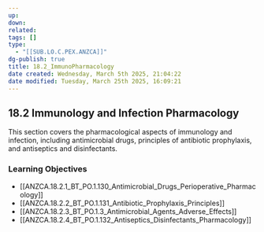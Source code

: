 ```yaml
---
up: 
down: 
related: 
tags: []
type:
  - "[[SUB.LO.C.PEX.ANZCA]]"
dg-publish: true
title: 18.2_ImmunoPharmacology
date created: Wednesday, March 5th 2025, 21:04:22
date modified: Tuesday, March 25th 2025, 16:09:21
---
```


## 18.2 Immunology and Infection Pharmacology

This section covers the pharmacological aspects of immunology and infection, including antimicrobial drugs, principles of antibiotic prophylaxis, and antiseptics and disinfectants.

### Learning Objectives

- [[ANZCA.18.2.1_BT_PO.1.130_Antimicrobial_Drugs_Perioperative_Pharmacology]]
- [[ANZCA.18.2.2_BT_PO.1.131_Antibiotic_Prophylaxis_Principles]]
- [[ANZCA.18.2.3_BT_PO.1.3_Antimicrobial_Agents_Adverse_Effects]]
- [[ANZCA.18.2.4_BT_PO.1.132_Antiseptics_Disinfectants_Pharmacology]]
